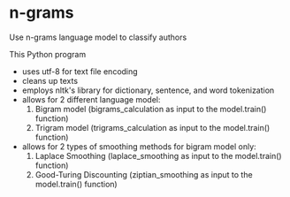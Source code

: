 # n-grams
Use n-grams language model to classify authors

This Python program 
- uses utf-8 for text file encoding
- cleans up texts
- employs nltk's library for dictionary, sentence, and word tokenization
- allows for 2 different language model:
    1. Bigram model (bigrams_calculation as input to the model.train() function)
    2. Trigram model (trigrams_calculation as input to the model.train() function)
- allows for 2 types of smoothing methods for bigram model only:
    1. Laplace Smoothing (laplace_smoothing as input to the model.train() function)
    2. Good-Turing Discounting (ziptian_smoothing as input to the model.train() function)
